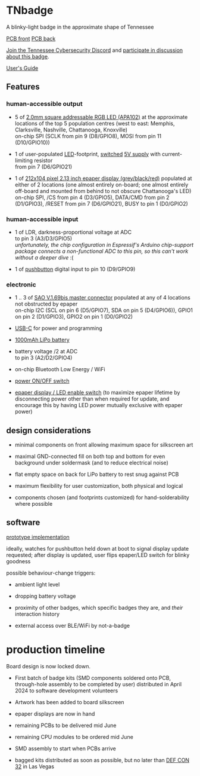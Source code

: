 # TNbadge

A blinky-light badge in the approximate shape of Tennessee

[PCB front](hardware/i/bare_PCB-front.jpg) [PCB back](hardware/i/bare_PCB-back.jpg)

[Join the Tennessee Cybersecurity Discord](https://discord.gg/tninfosec) and
[participate in discussion about this badge](https://discord.com/channels/781280955667185686/1010244036612862144).

[User's Guide](users-guide.md)

## Features

### human-accessible output
- 5 of [2.0mm square addressable RGB LED (APA102)](https://www.aliexpress.us/item/2251832665711027.html)
at the approximate locations of the top 5 population centres
(west to east: Memphis, Clarksville, Nashville, Chattanooga, Knoxville)  
on-chip SPI (SCLK from pin 9 (D8/GPIO8), MOSI from pin 11 (D10/GPIO10))

- 1 of user-populated [LED](https://www.aliexpress.us/item/3256802159185271.html)-footprint,
[switched](https://www.aliexpress.us/item/2251832541429715.html)
[5V supply](https://www.aliexpress.us/item/3256801453688823.html)
with current-limiting resistor  
from pin 7 (D6/GPIO21)

- 1 of [212x104 pixel 2.13 inch epaper display (grey/black/red)](https://www.aliexpress.us/item/3256806569318405.html)
populated at either of 2 locations
(one almost entirely on-board; one almost entirely off-board and mounted from behind to not obscure Chattanooga's LED)  
on-chip SPI, /CS from pin 4 (D3/GPIO5), DATA/CMD from pin 2 (D1/GPIO3), /RESET from pin 7 (D6/GPIO21), BUSY to pin 1 (D0/GPIO2)


### human-accessible input
- 1 of LDR, darkness-proportional voltage at ADC  
to pin 3 (A3/D3/GPIO5)  
*unfortunately, the chip configuration in Espressif's Arduino chip-support package connects a non-functional ADC to this pin, so this can't work without a deeper dive* :(

- 1 of [pushbutton](https://www.aliexpress.us/item/2251832616067755.html)
digital input to pin 10 (D9/GPIO9)


### electronic
- 1 .. 3 of [SAO V.1.69bis master connector](https://www.aliexpress.us/item/2251832874579437.html)
populated at any of 4 locations not obstructed by epaper  
on-chip I2C (SCL on pin 6 (D5/GPIO7), SDA on pin 5 (D4/GPIO6)), GPIO1 on pin 2 (D1/GPIO3), GPIO2 on pin 1 (D0/GPIO2)

- [USB-C](https://www.aliexpress.us/item/2251832621183502.html)
for power and programming

- [1000mAh LiPo battery](https://www.aliexpress.us/item/3256803012248557.html)

- battery voltage /2 at ADC  
to pin 3 (A2/D2/GPIO4)

- on-chip Bluetooth Low Energy / WiFi

- [power ON/OFF switch](https://www.aliexpress.us/item/2255799844067525.html)

- [epaper display / LED enable switch](https://www.aliexpress.us/item/2255799844067525.html)
(to maximize epaper lifetime by disconnecting power other than when required for update,
and encourage this by having LED power mutually exclusive with epaper power)

## design considerations
- minimal components on front allowing maximum space for silkscreen art

- maximal GND-connected fill on both top and bottom for even background under soldermask (and to reduce electrical noise)

- flat empty space on back for LiPo battery to rest snug against PCB

- maximum flexibility for user customization, both physical and logical

- components chosen (and footprints customized) for hand-solderability where possible

## software
[prototype implementation](https://github.com/eutectic6337/TNbadge/tree/main/software/prototype-1)

ideally, watches for pushbutton held down at boot to signal display update requested;
after display is updated, user flips epaper/LED switch for blinky goodness

possible behaviour-change triggers:
- ambient light level

- dropping battery voltage

- proximity of other badges, which specific badges they are, and *their* interaction history

- external access over BLE/WiFi by not-a-badge

# production timeline
Board design is now locked down.

- First batch of badge kits
(SMD components soldered onto PCB, through-hole assembly to be completed by user)
distributed in April 2024 to software development volunteers

- Artwork has been added to board silkscreen

- epaper displays are now in hand

- remaining PCBs to be delivered mid June

- remaining CPU modules to be ordered mid June

- SMD assembly to start when PCBs arrive

- bagged kits distributed as soon as possible, but no later than
[DEF CON 32](https://defcon.org) in Las Vegas
